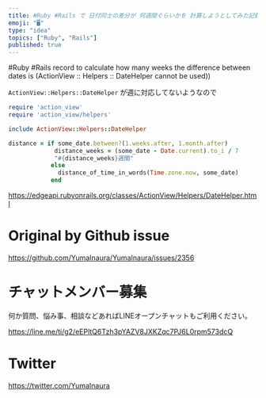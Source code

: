 ```yaml
---
title: #Ruby #Rails で 日付同士の差分が 何週間ぐらいかを 計算しようとしてみた記録 ( ActionView::Helpers::D
emoji: "🖥"
type: "idea"
topics: ["Ruby", "Rails"]
published: true
---
```


#Ruby #Rails record to calculate how many weeks the difference between dates is (ActionView :: Helpers :: DateHelper cannot be used))


`ActionView::Helpers::DateHelper` が週に対応してないようなので

```rb
require 'action_view'
require 'action_view/helpers'

include ActionView::Helpers::DateHelper

distance = if some_date.between?(1.weeks.after, 1.month.after)
             distance_weeks = (some_date - Date.current).to_i / 7
             "#{distance_weeks}週間"
            else
              distance_of_time_in_words(Time.zone.now, some_date)
            end

```

https://edgeapi.rubyonrails.org/classes/ActionView/Helpers/DateHelper.html


# Original by Github issue

https://github.com/YumaInaura/YumaInaura/issues/2356








<!-- Update From Qiita API -->

# チャットメンバー募集


何か質問、悩み事、相談などあればLINEオープンチャットもご利用ください。

https://line.me/ti/g2/eEPltQ6Tzh3pYAZV8JXKZqc7PJ6L0rpm573dcQ





# Twitter


https://twitter.com/YumaInaura


<!-- Update From Qiita API -->


